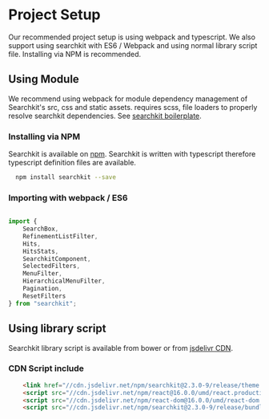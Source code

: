 # Project Setup
Our recommended project setup is using webpack and typescript. We also support using searchkit with ES6 / Webpack and using normal library script file. Installing via NPM is recommended.

## Using Module
We recommend using webpack for module dependency management of Searchkit's src, css and static assets. requires scss, file loaders to properly resolve searchkit dependencies. See [searchkit boilerplate](http://github.com/searchkit/searchkit-boilerplate).

### Installing via NPM
Searchkit is available on [npm](http://npmjs.com/package/searchkit). Searchkit is written with typescript therefore typescript definition files are available.

```sh
  npm install searchkit --save
```

### Importing with webpack / ES6

```js

import {
	SearchBox,
	RefinementListFilter,
	Hits,
	HitsStats,
	SearchkitComponent,
	SelectedFilters,
	MenuFilter,
	HierarchicalMenuFilter,
	Pagination,
	ResetFilters
} from "searchkit";

```

## Using library script
Searchkit library script is available from bower or from [jsdelivr CDN](https://www.jsdelivr.com/package/npm/searchkit?path=release).

### CDN Script include

```html
	<link href="//cdn.jsdelivr.net/npm/searchkit@2.3.0-9/release/theme.css" rel="stylesheet"/>
	<script src="//cdn.jsdelivr.net/npm/react@16.0.0/umd/react.production.min.js"></script>
	<script src="//cdn.jsdelivr.net/npm/react-dom@16.0.0/umd/react-dom.production.min.js"></script>
	<script src="//cdn.jsdelivr.net/npm/searchkit@2.3.0-9/release/bundle.js"></script>
```

